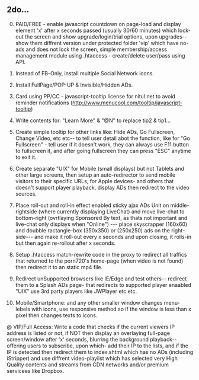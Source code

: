 ## 2do...

0. PAID/FREE - enable javascript countdown on page-load and display element 'x' after x seconds passed (usually 30/60 minutes) which lock-out the screen and show upgrade/login/trial options, upon upgrades-- show them diffrent version under protected folder 'vip' which have no-ads and does not lock the screen, simple membership/access management module using .htaccess - create/delete user/pass using API.

1. Instead of FB-Only, install multiple Social Network icons.

2. Install FullPage/POP-UP & Invisible/Hidden ADs.

3. Card using PP/CC - javascript-tooltip license for nitul.net to avoid reminder notifications (http://www.menucool.com/tooltip/javascript-tooltip)

4. Write contents for: "Learn More" & "@N" to replace tip2 & tip1...

5. Create simple tooltip for other links like: Hide ADs, Go Fullscreen, Change Video, etc etc-- to tell user detail abot the function, like for "Go Fullscreen" - tell user if it doesn't work, they can always use F11 button to fullscreen it, and after going fullscreen they can press "ESC" anytime to exit it.

6. Create separate "UIX" for Mobile (small displays) but not Tablets and other large screens, then setup an auto-redirector to send mobile visitors to their specific URLs, for Apple devices- and others that doesn't support player playback, display ADs then redirect to the video sources.

7. Place roll-out and roll-in effect enabled sticky ajax ADs Unit on middle-rightside (where currently displaying LiveChat) and move live-chat to bottom-right (ovrtlaying Sponsored By text, as thats not important and live-chat only displays when "Online") --- place skyscrapper (160x60) and doubble ractangle-box (350x350) or (250x250) ads on the right-side--- and make it roll-out every x seconds and upon closing, it rolls-in but then again re-rollout after x seconds.

8. Setup .htaccess match-rewrite code in the proxy to redirect all traffics that returned to the porn720's home-page (when video is not found) then redirect it to an static mp4 file.

9. Redirect unSupported browsers like IE/Edge and test others-- redirect them to a Splash ADs page- that redirects to supported player enaabled "UIX" use 3rd party players like JWPlayer etc etc.

10. Mobile/Smartphone: and any other smaller window changes menu-lebels with icons, use responsive method so if the window is less than x pixel then changes texts to icons.

@ VIP/Full Access: Write a code that checks if the current viewers IP address is listed or not, if NOT then display an overlaying full-page screen/window after 'x' seconds, blurring the background playback-- offering users to subscribe, upon which- add their IP to the lists, and if the IP is detected then redirect them to index.shtml which has no ADs (including iStripper) and use diffrent video-playlist which has selected very High Quality contents and streams from CDN networks and/or premium servicees like Dropbox.
